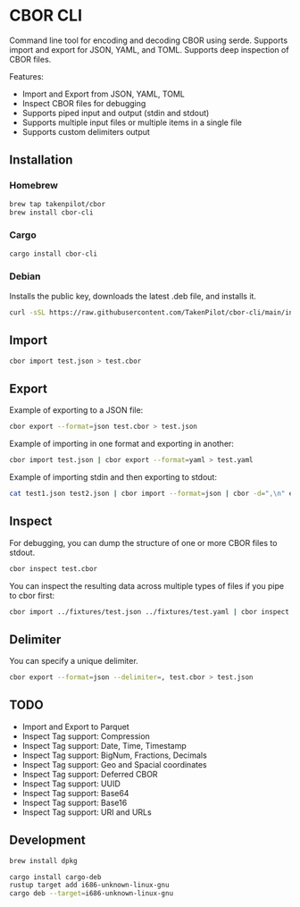 # CBOR CLI

Command line tool for encoding and decoding CBOR using serde. Supports import and export for JSON, YAML, and TOML. Supports deep inspection of CBOR files.

Features:

- Import and Export from JSON, YAML, TOML
- Inspect CBOR files for debugging
- Supports piped input and output (stdin and stdout)
- Supports multiple input files or multiple items in a single file
- Supports custom delimiters output

## Installation

### Homebrew

```bash
brew tap takenpilot/cbor
brew install cbor-cli
```

### Cargo

```bash
cargo install cbor-cli
```

### Debian

Installs the public key, downloads the latest .deb file, and installs it.

```bash
curl -sSL https://raw.githubusercontent.com/TakenPilot/cbor-cli/main/install-cbor-deb.sh | sh
```

## Import

```bash
cbor import test.json > test.cbor
```

## Export

Example of exporting to a JSON file:

```bash
cbor export --format=json test.cbor > test.json
```

Example of importing in one format and exporting in another:

```bash
cbor import test.json | cbor export --format=yaml > test.yaml
```

Example of importing stdin and then exporting to stdout:

```bash
cat test1.json test2.json | cbor import --format=json | cbor -d=",\n" export --format=json
```

## Inspect

For debugging, you can dump the structure of one or more CBOR files to stdout.

```bash
cbor inspect test.cbor
```

You can inspect the resulting data across multiple types of files if you pipe to cbor first:

```bash
cbor import ../fixtures/test.json ../fixtures/test.yaml | cbor inspect
```

## Delimiter

You can specify a unique delimiter.

```bash
cbor export --format=json --delimiter=, test.cbor > test.json
```

## TODO

- Import and Export to Parquet
- Inspect Tag support: Compression
- Inspect Tag support: Date, Time, Timestamp
- Inspect Tag support: BigNum, Fractions, Decimals
- Inspect Tag support: Geo and Spacial coordinates
- Inspect Tag support: Deferred CBOR
- Inspect Tag support: UUID
- Inspect Tag support: Base64
- Inspect Tag support: Base16
- Inspect Tag support: URI and URLs

## Development

```bash
brew install dpkg
```

```bash
cargo install cargo-deb
rustup target add i686-unknown-linux-gnu
cargo deb --target=i686-unknown-linux-gnu
```

